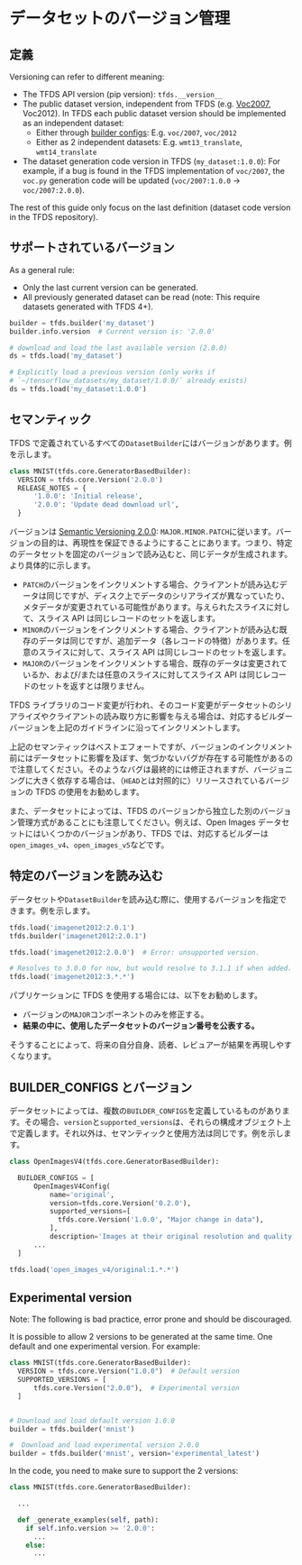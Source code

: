 # データセットのバージョン管理

## 定義

Versioning can refer to different meaning:

- The TFDS API version (pip version): `tfds.__version__`
- The public dataset version, independent from TFDS (e.g. [Voc2007](https://pjreddie.com/projects/pascal-voc-dataset-mirror/), Voc2012). In TFDS each public dataset version should be implemented as an independent dataset:
    - Either through [builder configs](https://www.tensorflow.org/datasets/add_dataset#dataset_configurationvariants_tfdscorebuilderconfig): E.g. `voc/2007`, `voc/2012`
    - Either as 2 independent datasets: E.g. `wmt13_translate`, `wmt14_translate`
- The dataset generation code version in TFDS (`my_dataset:1.0.0`): For example, if a bug is found in the TFDS implementation of `voc/2007`, the `voc.py` generation code will be updated (`voc/2007:1.0.0` -&gt; `voc/2007:2.0.0`).

The rest of this guide only focus on the last definition (dataset code version in the TFDS repository).

## サポートされているバージョン

As a general rule:

- Only the last current version can be generated.
- All previously generated dataset can be read (note: This require datasets generated with TFDS 4+).

```python
builder = tfds.builder('my_dataset')
builder.info.version  # Current version is: '2.0.0'

# download and load the last available version (2.0.0)
ds = tfds.load('my_dataset')

# Explicitly load a previous version (only works if
# `~/tensorflow_datasets/my_dataset/1.0.0/` already exists)
ds = tfds.load('my_dataset:1.0.0')
```

## セマンティック

TFDS で定義されているすべての`DatasetBuilder`にはバージョンがあります。例を示します。

```python
class MNIST(tfds.core.GeneratorBasedBuilder):
  VERSION = tfds.core.Version('2.0.0')
  RELEASE_NOTES = {
      '1.0.0': 'Initial release',
      '2.0.0': 'Update dead download url',
  }
```

バージョンは [Semantic Versioning 2.0.0](https://semver.org/spec/v2.0.0.html): `MAJOR.MINOR.PATCH`に従います。バージョンの目的は、再現性を保証できるようにすることにあります。つまり、特定のデータセットを固定のバージョンで読み込むと、同じデータが生成されます。より具体的に示します。

- `PATCH`のバージョンをインクリメントする場合、クライアントが読み込むデータは同じですが、ディスク上でデータのシリアライズが異なっていたり、メタデータが変更されている可能性があります。与えられたスライスに対して、スライス API は同じレコードのセットを返します。
- `MINOR`のバージョンをインクリメントする場合、クライアントが読み込む既存のデータは同じですが、追加データ（各レコードの特徴）があります。任意のスライスに対して、スライス API は同じレコードのセットを返します。
- `MAJOR`のバージョンをインクリメントする場合、既存のデータは変更されているか、および/または任意のスライスに対してスライス API は同じレコードのセットを返すとは限りません。

TFDS ライブラリのコード変更が行われ、そのコード変更がデータセットのシリアライズやクライアントの読み取り方に影響を与える場合は、対応するビルダーバージョンを上記のガイドラインに沿ってインクリメントします。

上記のセマンティックはベストエフォートですが、バージョンのインクリメント前にはデータセットに影響を及ぼす、気づかないバグが存在する可能性があるので注意してください。そのようなバグは最終的には修正されますが、バージョニングに大きく依存する場合は、（`HEAD`とは対照的に）リリースされているバージョンの TFDS の使用をお勧めします。

また、データセットによっては、TFDS のバージョンから独立した別のバージョン管理方式があることにも注意してください。例えば、Open Images データセットにはいくつかのバージョンがあり、TFDS では、対応するビルダーは`open_images_v4`、`open_images_v5`などです。

## 特定のバージョンを読み込む

データセットや`DatasetBuilder`を読み込む際に、使用するバージョンを指定できます。例を示します。

```python
tfds.load('imagenet2012:2.0.1')
tfds.builder('imagenet2012:2.0.1')

tfds.load('imagenet2012:2.0.0')  # Error: unsupported version.

# Resolves to 3.0.0 for now, but would resolve to 3.1.1 if when added.
tfds.load('imagenet2012:3.*.*')
```

パブリケーションに TFDS を使用する場合には、以下をお勧めします。

- バージョンの`MAJOR`コンポーネントのみを修正する。
- **結果の中に、使用したデータセットのバージョン番号を公表する。**

そうすることによって、将来の自分自身、読者、レビュアーが結果を再現しやすくなります。

## BUILDER_CONFIGS とバージョン

データセットによっては、複数の`BUILDER_CONFIGS`を定義しているものがあります。その場合、`version`と`supported_versions`は、それらの構成オブジェクト上で定義します。それ以外は、セマンティックと使用方法は同じです。例を示します。

```python
class OpenImagesV4(tfds.core.GeneratorBasedBuilder):

  BUILDER_CONFIGS = [
      OpenImagesV4Config(
          name='original',
          version=tfds.core.Version('0.2.0'),
          supported_versions=[
            tfds.core.Version('1.0.0', "Major change in data"),
          ],
          description='Images at their original resolution and quality.'),
      ...
  ]

tfds.load('open_images_v4/original:1.*.*')
```

## Experimental version

Note: The following is bad practice, error prone and should be discouraged.

It is possible to allow 2 versions to be generated at the same time. One default and one experimental version. For example:

```python
class MNIST(tfds.core.GeneratorBasedBuilder):
  VERSION = tfds.core.Version("1.0.0")  # Default version
  SUPPORTED_VERSIONS = [
      tfds.core.Version("2.0.0"),  # Experimental version
  ]


# Download and load default version 1.0.0
builder = tfds.builder('mnist')

#  Download and load experimental version 2.0.0
builder = tfds.builder('mnist', version='experimental_latest')
```

In the code, you need to make sure to support the 2 versions:

```python
class MNIST(tfds.core.GeneratorBasedBuilder):

  ...

  def _generate_examples(self, path):
    if self.info.version >= '2.0.0':
      ...
    else:
      ...
```
